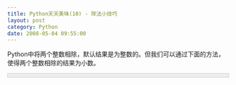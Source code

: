 ```yaml
---
title: Python天天美味(10) - 除法小技巧
layout: post
category: Python
date: 2008-05-04 09:55:00
---
```


Python中将两个整数相除，默认结果是为整数的。但我们可以通过下面的方法，使得两个整数相除的结果为小数。

<div style="border: 1px solid #cccccc; padding: 4px 5px 4px 4px; background-color: #eeeeee; font-size: 13px; width: 98%;"><!--

Code highlighting produced by Actipro CodeHighlighter (freeware)

http://www.CodeHighlighter.com/

-->![](http://www.cnblogs.com/Images/OutliningIndicators/None.gif)<span style="color: #0000ff;">from</span><span style="color: #000000;">&nbsp;</span><span style="color: #800080;">__future__</span><span style="color: #000000;">&nbsp;</span><span style="color: #0000ff;">import</span><span style="color: #000000;">&nbsp;division

![](http://www.cnblogs.com/Images/OutliningIndicators/None.gif)

![](http://www.cnblogs.com/Images/OutliningIndicators/None.gif)</span><span style="color: #0000ff;">print</span><span style="color: #000000;">&nbsp;</span><span style="color: #000000;">7</span><span style="color: #000000;">/</span><span style="color: #000000;">3</span></div>

输出结果：

2.3333333333

#### [Python  天天美味系列（总）](http://www.cnblogs.com/coderzh/archive/2008/07/08/pythoncookbook.html)
<p>[Python    天天美味(8) - 字符串中的字符倒转](http://www.cnblogs.com/coderzh/archive/2008/05/03/1180584.html) 
  
[Python    天天美味(9) - translator](http://www.cnblogs.com/coderzh/archive/2008/05/03/1180705.html) &nbsp;
  
[Python    天天美味(10) - 除法小技巧](http://www.cnblogs.com/coderzh/archive/2008/05/04/1181250.html) &nbsp;
  
[Python    天天美味(11) - 可爱的大小写](http://www.cnblogs.com/coderzh/archive/2008/05/04/1181340.html) 
 [Python    天天美味(12) - 条件判断的缩写](http://www.cnblogs.com/coderzh/archive/2008/05/04/1181416.html) 

... 

</p>
